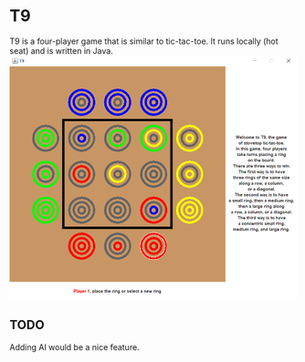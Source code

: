 # T9
T9 is a four-player game that is similar to tic-tac-toe. It runs locally (hot seat) and is written in Java.
![](screenshot.PNG)
## TODO
Adding AI would be a nice feature.
